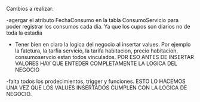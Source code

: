 Cambios a realizar: 



-agergar el atributo FechaConsumo en la tabla ConsumoServicio para poder registrar los consumos cada dia. Ya que los cupos son diarios no de toda la estadia


- Tener bien en claro la logica del negocio al insertar values. Por ejemplo la fatctura, la tarfia servicio, la tarifa habitacion, precio habitacion, consumoservcio estan todos vinculados.
  POR ESO ANTES DE INSERTAR VALORES HAY QUE ENTEDER COMPLETAMENTE LA LOGICA DEL NEGOCIO




-falta todos los prodecimientos, trigger y funciones. ESTO LO HACEMOS UNA VEZ QUE LOS VALUES INSERTADOS CUMPLEN CON LA LOGICA DE NEGOCIO. 


